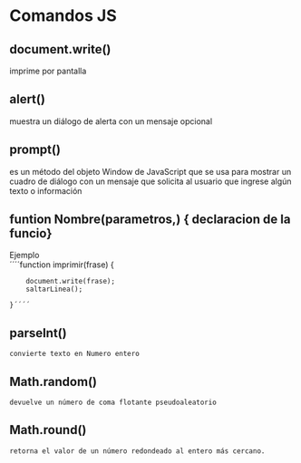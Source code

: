 # Comandos JS

## document.write()  
imprime por pantalla

## alert()
muestra un diálogo de alerta con un mensaje opcional

## prompt()
es un método del objeto Window de JavaScript que se usa para mostrar un cuadro de diálogo con un mensaje que solicita al usuario que ingrese algún texto o información

## funtion Nombre(parametros,)  { declaracion de la funcio}
Ejemplo  
 ´´´´function imprimir(frase) {

        document.write(frase);
        saltarLinea();

    }´´´´

 ## parseInt()
    convierte texto en Numero entero   

 ## Math.random()
    devuelve un número de coma flotante pseudoaleatorio
    
 ##  Math.round() 
    retorna el valor de un número redondeado al entero más cercano.